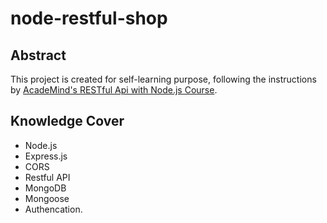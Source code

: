 # node-restful-shop

## Abstract

This project is created for self-learning purpose, following the instructions by [AcadeMind's RESTful Api with Node.js Course](https://www.youtube.com/watch?v=0oXYLzuucwE&list=PL55RiY5tL51q4D-B63KBnygU6opNPFk_q&index=1).

## Knowledge Cover

-   Node.js
-   Express.js
-   CORS
-   Restful API
-   MongoDB
-   Mongoose
-   Authencation.
